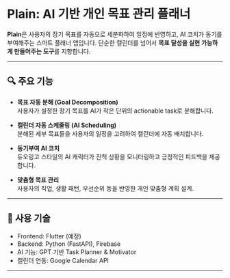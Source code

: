 # Plain: AI 기반 개인 목표 관리 플래너

**Plain**은 사용자의 장기 목표를 자동으로 세분화하여 일정에 반영하고, AI 코치가 동기를 부여해주는 스마트 플래너 앱입니다. 단순한 캘린더를 넘어서 **목표 달성을 실현 가능하게 만들어주는 도구**를 지향합니다.

---

## 🔍 주요 기능

- **목표 자동 분해 (Goal Decomposition)**  
  사용자가 설정한 장기 목표를 AI가 작은 단위의 actionable task로 분해합니다.

- **캘린더 자동 스케줄링 (AI Scheduling)**  
  분해된 세부 목표들을 사용자의 일정을 고려하여 캘린더에 자동 배치합니다.

- **동기부여 AI 코치**  
  듀오링고 스타일의 AI 캐릭터가 진척 상황을 모니터링하고 긍정적인 피드백을 제공합니다.

- **맞춤형 목표 관리**  
  사용자의 직업, 생활 패턴, 우선순위 등을 반영한 개인 맞춤형 계획 설계.

---

## 🧠 사용 기술

- Frontend: Flutter (예정)
- Backend: Python (FastAPI), Firebase
- AI 기능: GPT 기반 Task Planner & Motivator
- 캘린더 연동: Google Calendar API

---

